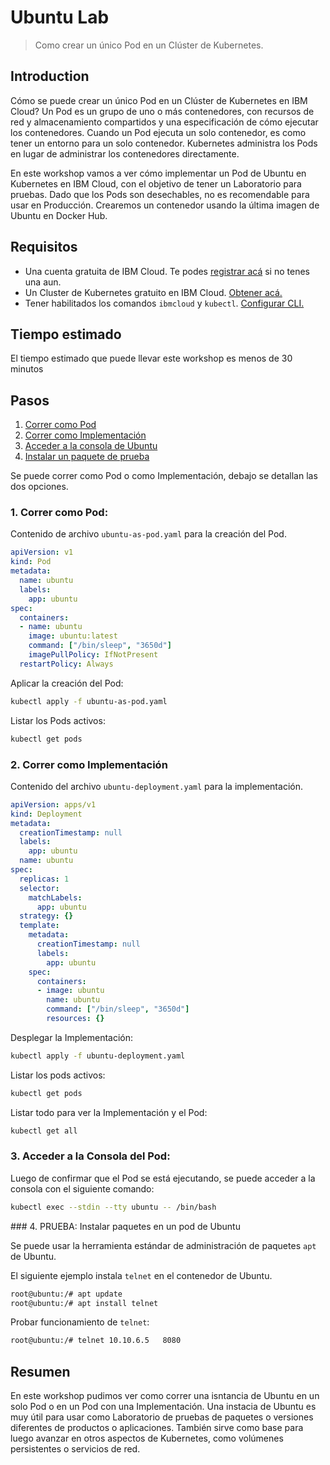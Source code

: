 # Ubuntu Lab 
> Como crear un único Pod en un Clúster de Kubernetes.

## Introduction

Cómo se puede crear un único Pod en un Clúster de Kubernetes en IBM Cloud? Un Pod es un grupo de uno o más contenedores, con recursos de red y almacenamiento compartidos y una especificación de cómo ejecutar los contenedores. Cuando un Pod ejecuta un solo contenedor, es como tener un entorno para un solo contenedor. Kubernetes administra los Pods en lugar de administrar los contenedores directamente.

En este workshop vamos a ver cómo implementar un Pod de Ubuntu en Kubernetes en IBM Cloud, con el objetivo de tener un Laboratorio para pruebas. Dado que los Pods son desechables, no es recomendable para usar en Producción. Crearemos un contenedor usando la última imagen de Ubuntu en Docker Hub.

## Requisitos
- Una cuenta gratuita de IBM Cloud. Te podes [registrar acá](https://cloud.ibm.com/registration) si no tenes una aun.
- Un Cluster de Kubernetes gratuito en IBM Cloud. [Obtener acá.](https://cloud.ibm.com/kubernetes/catalog/create)
- Tener habilitados los comandos `ibmcloud` y `kubectl`. [Configurar CLI.](https://cloud.ibm.com/docs/containers?topic=containers-cs_cli_install)


## Tiempo estimado
El tiempo estimado que puede llevar este workshop es menos de 30 minutos

## Pasos
1. [Correr como Pod]()
2. [Correr como Implementación]()
3. [Acceder a la consola de Ubuntu]()
4. [Instalar un paquete de prueba]()

Se puede correr como Pod o como Implementación, debajo se detallan las dos opciones.

### 1. Correr como Pod:

  Contenido de archivo `ubuntu-as-pod.yaml` para la creación del Pod.
  ```yaml
  apiVersion: v1
  kind: Pod
  metadata:
    name: ubuntu
    labels:
      app: ubuntu
  spec:
    containers:
    - name: ubuntu
      image: ubuntu:latest
      command: ["/bin/sleep", "3650d"]
      imagePullPolicy: IfNotPresent
    restartPolicy: Always
  ```

  Aplicar la creación del Pod:
```bash
kubectl apply -f ubuntu-as-pod.yaml
```
  Listar los Pods activos:
```bash
kubectl get pods
```
### 2. Correr como Implementación

  Contenido del archivo `ubuntu-deployment.yaml` para la implementación.
  ```yaml
  apiVersion: apps/v1
  kind: Deployment
  metadata:
    creationTimestamp: null
    labels:
      app: ubuntu
    name: ubuntu
  spec:
    replicas: 1
    selector:
      matchLabels:
        app: ubuntu
    strategy: {}
    template:
      metadata:
        creationTimestamp: null
        labels:
          app: ubuntu
      spec:
        containers:
        - image: ubuntu
          name: ubuntu
          command: ["/bin/sleep", "3650d"]
          resources: {}
  ```

  Desplegar la Implementación:
```bash
kubectl apply -f ubuntu-deployment.yaml
```
Listar los pods activos:
```bash
kubectl get pods
```
Listar todo para ver la Implementación y el Pod:
```bash
kubectl get all
```

### 3. Acceder a la Consola del Pod:


  Luego de confirmar que el Pod se está ejecutando, se puede acceder a la consola con el siguiente comando:
```bash
kubectl exec --stdin --tty ubuntu -- /bin/bash
```

### 4. PRUEBA: Instalar paquetes en un pod de Ubuntu

  Se puede usar la herramienta estándar de administración de paquetes `apt` de Ubuntu.

  El siguiente ejemplo instala `telnet` en el contenedor de Ubuntu.
```bash
root@ubuntu:/# apt update
root@ubuntu:/# apt install telnet
```
  Probar funcionamiento de `telnet`:
```bash
root@ubuntu:/# telnet 10.10.6.5   8080
```

## Resumen
En este workshop pudimos ver como correr una isntancia de Ubuntu en un solo Pod o en un Pod con una Implementación. Una instacia de Ubuntu es muy útil para usar como Laboratorio de pruebas de paquetes o versiones diferentes de productos o aplicaciones. También sirve como base para luego avanzar en otros aspectos de Kubernetes, como volúmenes persistentes o servicios de red.